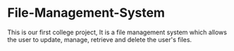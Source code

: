 # File-Management-System
This is our first college project, It is a file management system which allows the user to update, manage, retrieve and delete the user's files.
